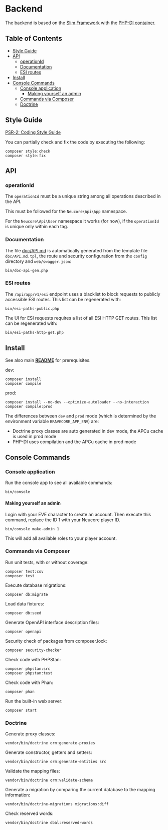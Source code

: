 # Backend

The backend is based on the [Slim Framework](https://www.slimframework.com)
with the [PHP-DI container](http://php-di.org/).

## Table of Contents

<!-- toc -->

- [Style Guide](#style-guide)
- [API](#api)
  * [operationId](#operationid)
  * [Documentation](#documentation)
  * [ESI routes](#esi-routes)
- [Install](#install)
- [Console Commands](#console-commands)
  * [Console application](#console-application)
    + [Making yourself an admin](#making-yourself-an-admin)
  * [Commands via Composer](#commands-via-composer)
  * [Doctrine](#doctrine)

<!-- tocstop -->

## Style Guide

[PSR-2: Coding Style Guide](https://www.php-fig.org/psr/psr-2/)

You can partially check and fix the code by executing the following:
```
composer style:check
composer style:fix
```

## API

### operationId

The `operationId` must be a unique string among all operations described in the API.

This must be followed for the `Neucore\Api\App` namespace.

For the `Neucore\Api\User` namespace it works (for now), if the `operationId` is
unique only within each tag.

### Documentation

The file [doc/API.md](../doc/API.md) is automatically generated from the template file `doc/API.md.tpl`, 
the route and security configuration from the `config` directory and `web/swagger.json`:
```
bin/doc-api-gen.php
```

### ESI routes

The `/api/app/v1/esi` endpoint uses a blacklist to block requests to publicly accessible ESI routes. 
This list can be regenerated with:

```
bin/esi-paths-public.php
```

The UI for ESI requests requires a list of all ESI HTTP GET routes. This list can be regenerated with:

```
bin/esi-paths-http-get.php
```

## Install

See also main [**README**](../README.md#server-requirements) for prerequisites.

dev:
```
composer install
composer compile
```

prod:
```
composer install --no-dev --optimize-autoloader --no-interaction
composer compile:prod
```

The differences between `dev` and `prod` mode (which is determined by the environment variable 
`BRAVECORE_APP_ENV`) are:
- Doctrine proxy classes are auto generated in dev mode, the APCu cache is used in prod mode
- PHP-DI uses compilation and the APCu cache in prod mode

## Console Commands

### Console application

Run the console app to see all available commands:

```
bin/console
```

#### Making yourself an admin

Login with your EVE character to create an account. Then execute this command,
replace the ID 1 with your Neucore player ID.

```
bin/console make-admin 1
```

This will add all available roles to your player account.

### Commands via Composer

Run unit tests, with or without coverage:
```
composer test:cov
composer test
```

Execute database migrations:
```
composer db:migrate
```

Load data fixtures:
```
composer db:seed
```

Generate OpenAPI interface description files:
```
composer openapi
```

Security check of packages from composer.lock:
```
composer security-checker
```

Check code with PHPStan:
```
composer phpstan:src
composer phpstan:test
```

Check code with Phan:
```
composer phan
```

Run the built-in web server:
```
composer start
```

### Doctrine

Generate proxy classes:
```
vendor/bin/doctrine orm:generate-proxies
```

Generate constructor, getters and setters:
```
vendor/bin/doctrine orm:generate-entities src
```

Validate the mapping files:
```
vendor/bin/doctrine orm:validate-schema
```

Generate a migration by comparing the current database to the mapping information:
```
vendor/bin/doctrine-migrations migrations:diff
```

Check reserved words:
```
vendor/bin/doctrine dbal:reserved-words
```
